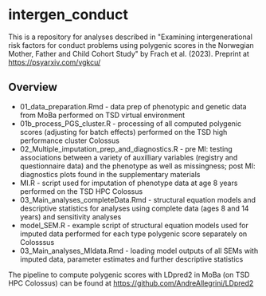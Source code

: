 # intergen_conduct

This is a repository for analyses described in "Examining intergenerational risk factors for conduct problems using polygenic scores in the Norwegian Mother, Father and Child Cohort Study" by Frach et al. (2023). Preprint at https://psyarxiv.com/vgkcu/

## Overview
* 01_data_preparation.Rmd - data prep of phenotypic and genetic data from MoBa performed on TSD virtual environment
* 01b_process_PGS_cluster.R - processing of all computed polygenic scores (adjusting for batch effects) performed on the TSD high performance cluster Colossus
* 02_Multiple_imputation_prep_and_diagnostics.R - pre MI: testing associations between a variety of auxilliary variables (registry and questionnaire data) and the phenotype as well as missingness; post MI: diagnostics plots found in the supplementary materials
* MI.R - script used for imputation of phenotype data at age 8 years performed on the TSD HPC Colossus
* 03_Main_analyses_completeData.Rmd - structural equation models and descriptive statistics for analyses using complete data (ages 8 and 14 years) and sensitivity analyses
* model_SEM.R - example script of structural equation models used for imputed data performed for each type polygenic score separately on Colosssus
* 03_Main_analyses_MIdata.Rmd - loading model outputs of all SEMs with imputed data, parameter estimates and further descriptive statistics

The pipeline to compute polygenic scores with LDpred2 in MoBa (on TSD HPC Colossus) can be found at https://github.com/AndreAllegrini/LDpred2 
